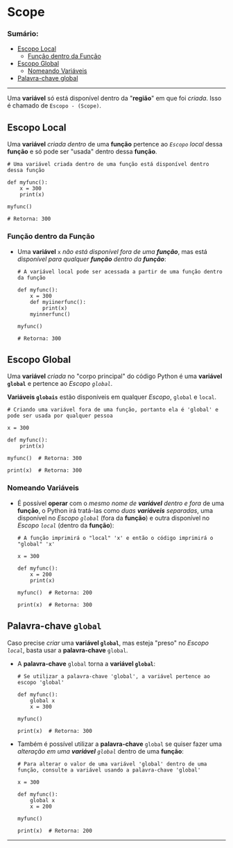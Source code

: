 # Scope

### Sumário:

- [Escopo Local](#escopo-local)
    - [Função dentro da Função](#função-dentro-da-função)
- [Escopo Global](#escopo-global)
    - [Nomeando Variáveis](#nomeando-variáveis)
- [Palavra-chave global](#palavra-chave-global)

---

Uma **variável** só está disponível dentro da "**região**" em que foi _criada_. Isso é chamado de ``Escopo - (Scope)``.

## Escopo Local

Uma **variável** _criada dentro_ de uma **função** pertence ao _``Escopo`` local_ dessa **função** e só pode ser "usada" dentro dessa **função**.

```
# Uma variável criada dentro de uma função está disponível dentro dessa função

def myfunc():
    x = 300
    print(x)

myfunc()

# Retorna: 300
```

### Função dentro da Função

- Uma **variável** ``x`` _não está disponível fora de uma **função**_, mas está _disponível para qualquer **função** dentro da **função**_:
    ```
    # A variável local pode ser acessada a partir de uma função dentro da função

    def myfunc():
        x = 300
        def myiinerfunc():
            print(x)
        myinnerfunc()

    myfunc()

    # Retorna: 300
    ```

## Escopo Global

Uma **variável** _criada_ no "corpo principal" do código Python é uma **variável ``global``** e pertence ao _Escopo ``global``_.

**Variáveis ``globais``** estão disponíveis em qualquer _Escopo_, ``global`` e ``local``.

```
# Criando uma variável fora de uma função, portanto ela é 'global' e pode ser usada por qualquer pessoa

x = 300

def myfunc():
    print(x)

myfunc()  # Retorna: 300

print(x)  # Retorna: 300
```

### Nomeando Variáveis

- É possível **operar** com o _mesmo nome de **variável** dentro e fora_ de uma **função**, o Python irá tratá-las como _duas **variáveis** separadas_, uma disponível no _Escopo ``global``_ (fora da **função**) e outra disponível no _Escopo ``local``_ (dentro da **função**):
    ```
    # A função imprimirá o "local" 'x' e então o código imprimirá o "global" 'x'

    x = 300

    def myfunc():
        x = 200
        print(x)

    myfunc()  # Retorna: 200

    print(x)  # Retorna: 300
    ```

## Palavra-chave ``global``

Caso precise _criar_ uma **variável ``global``**, mas esteja "preso" no _Escopo ``local``_, basta usar a **palavra-chave** ``global``.

- A **palavra-chave** ``global`` torna a **variável ``global``**:
    ```
    # Se utilizar a palavra-chave 'global', a variável pertence ao escopo 'global'

    def myfunc():
        global x
        x = 300

    myfunc()

    print(x)  # Retorna: 300
    ```

- Também é possível utilizar a **palavra-chave** ``global`` se quiser fazer uma _alteração em uma **variável** ``global``_ dentro de uma **função**:
    ```
    # Para alterar o valor de uma variável 'global' dentro de uma função, consulte a variável usando a palavra-chave 'global'

    x = 300

    def myfunc():
        global x
        x = 200

    myfunc()

    print(x)  # Retorna: 200
    ```

---